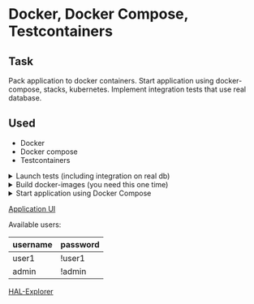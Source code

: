 # Docker, Docker Compose, Testcontainers

## Task
Pack application to docker containers. Start application using docker-compose, stacks, kubernetes.
Implement integration tests that use real database. 

## Used
- Docker
- Docker compose
- Testcontainers
    
<details>
  <summary>Launch tests (including integration on real db)</summary>

## Command to launch tests
`mvn clean test`

</details>
    
<details>
  <summary>Build docker-images (you need this one time)</summary>

## Command to build backend docker-image
`docker build -t 35-hystrix-backend:v1 ./backend`

## Command to build frontend docker-image
`docker build -t 32-docker-frontend:v1 ./frontend`

</details>

<details>
  <summary>Start application using Docker Compose</summary>

## Command to start
`docker-compose up`

## Command to start with images building
`docker-compose --file docker-compose-with-build.yml up`

The first time it takes about 10 minutes to build and to start.

</details>

[Application UI](http://localhost)

Available users:

| username | password |
| -------- | ------- |
| user1 | !user1 |
| admin | !admin |

[HAL-Explorer](http://localhost/api/v2)

